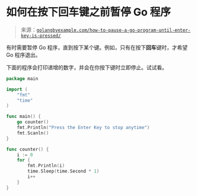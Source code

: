 <!--yml

类别：未分类

日期：2024-10-13 06:05:28

-->

# 如何在按下回车键之前暂停 Go 程序

> 来源：[`golangbyexample.com/how-to-pause-a-go-program-until-enter-key-is-pressed/`](https://golangbyexample.com/how-to-pause-a-go-program-until-enter-key-is-pressed/)

有时需要暂停 Go 程序，直到按下某个键。例如，只有在按下**回车**键时，才希望 Go 程序退出。

下面的程序会打印递增的数字，并会在你按下键时立即停止。试试看。

```go
package main

import (
    "fmt"
    "time"
)

func main() {
    go counter()
    fmt.Println("Press the Enter Key to stop anytime")
    fmt.Scanln()
}

func counter() {
    i := 0
    for {
        fmt.Println(i)
        time.Sleep(time.Second * 1)
        i++
    }
}
```
